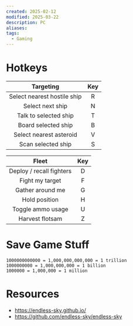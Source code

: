 ```yaml
---
created: 2025-02-12
modified: 2025-03-22
description: PC
aliases: 
tags:
  - Gaming
---
```


# Hotkeys

|          Targeting          | Key |
| :-------------------------: | :-: |
| Select nearest hostile ship |  R  |
|      Select next ship       |  N  |
|    Talk to selected ship    |  T  |
|     Board selected ship     |  B  |
|   Select nearest asteroid   |  V  |
|     Scan selected ship      |  S  |

|          Fleet           | Key |
| :----------------------: | :-: |
| Deploy / recall fighters |  D  |
|     Fight my target      |  F  |
|     Gather around me     |  G  |
|      Hold position       |  H  |
|    Toggle ammo usage     |  U  |
|     Harvest flotsam      |  Z  |

# Save Game Stuff

```
1000000000000 = 1,000,000,000,000 = 1 trillion
1000000000 = 1,000,000,000 = 1 billion
1000000 = 1,000,000 = 1 million

```

# Resources

- https://endless-sky.github.io/
- https://github.com/endless-sky/endless-sky
